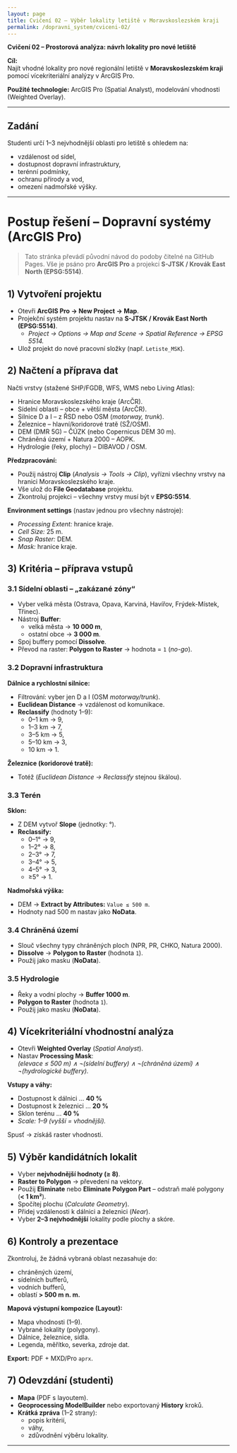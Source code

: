 ```yaml
---
layout: page
title: Cvičení 02 — Výběr lokality letiště v Moravskoslezském kraji
permalink: /dopravni_system/cviceni-02/
---
```


**Cvičení 02 – Prostorová analýza: návrh lokality pro nové letiště**

**Cíl:**  
Najít vhodné lokality pro nové regionální letiště v **Moravskoslezském kraji** pomocí vícekriteriální analýzy v ArcGIS Pro.

**Použité technologie:** ArcGIS Pro (Spatial Analyst), modelování vhodnosti (Weighted Overlay).

---

## Zadání
Studenti určí 1–3 nejvhodnější oblasti pro letiště s ohledem na:
- vzdálenost od sídel,
- dostupnost dopravní infrastruktury,
- terénní podmínky,
- ochranu přírody a vod,
- omezení nadmořské výšky.

---

# Postup řešení – Dopravní systémy (ArcGIS Pro)

> Tato stránka převádí původní návod do podoby čitelné na GitHub Pages.
> Vše je psáno pro **ArcGIS Pro** a projekci **S-JTSK / Krovák East North (EPSG:5514)**.

## 1) Vytvoření projektu

- Otevři **ArcGIS Pro → New Project → Map**.  
- Projekční systém projektu nastav na **S-JTSK / Krovák East North (EPSG:5514)**.  
  - *Project → Options → Map and Scene → Spatial Reference → EPSG 5514.*
- Ulož projekt do nové pracovní složky (např. `Letiste_MSK`).

## 2) Načtení a příprava dat

Načti vrstvy (stažené SHP/FGDB, WFS, WMS nebo Living Atlas):

- Hranice Moravskoslezského kraje (ArcČR).
- Sídelní oblasti – obce + větší města (ArcČR).
- Silnice D a I – z ŘSD nebo OSM (*motorway, trunk*).
- Železnice – hlavní/koridorové tratě (SŽ/OSM).
- DEM (DMR 5G) – ČÚZK (nebo Copernicus DEM 30 m).
- Chráněná území + Natura 2000 – AOPK.
- Hydrologie (řeky, plochy) – DIBAVOD / OSM.

**Předzpracování:**

- Použij nástroj **Clip** (*Analysis → Tools → Clip*), vyřízni všechny vrstvy na hranici Moravskoslezského kraje.
- Vše ulož do **File Geodatabase** projektu.
- Zkontroluj projekci – všechny vrstvy musí být v **EPSG:5514**.

**Environment settings** (nastav jednou pro všechny nástroje):

- *Processing Extent:* hranice kraje.  
- *Cell Size:* 25 m.  
- *Snap Raster:* DEM.  
- *Mask:* hranice kraje.

## 3) Kritéria – příprava vstupů

### 3.1 Sídelní oblasti – „zakázané zóny“
- Vyber velká města (Ostrava, Opava, Karviná, Havířov, Frýdek-Místek, Třinec).
- Nástroj **Buffer**:  
  - velká města → **10 000 m**,  
  - ostatní obce → **3 000 m**.
- Spoj buffery pomocí **Dissolve**.
- Převod na raster: **Polygon to Raster** → hodnota = `1` (*no-go*).

### 3.2 Dopravní infrastruktura
**Dálnice a rychlostní silnice:**  
- Filtrování: vyber jen D a I (OSM *motorway/trunk*).
- **Euclidean Distance** → vzdálenost od komunikace.
- **Reclassify** (hodnoty 1–9):  
  - 0–1 km → 9,  
  - 1–3 km → 7,  
  - 3–5 km → 5,  
  - 5–10 km → 3,  
  - 10 km → 1.

**Železnice (koridorové tratě):**  
- Totéž (*Euclidean Distance → Reclassify* stejnou škálou).

### 3.3 Terén
**Sklon:**  
- Z DEM vytvoř **Slope** (jednotky: °).  
- **Reclassify:**  
  - 0–1° → 9,  
  - 1–2° → 8,  
  - 2–3° → 7,  
  - 3–4° → 5,  
  - 4–5° → 3,  
  - ≥5° → 1.

**Nadmořská výška:**  
- DEM → **Extract by Attributes:** `Value ≤ 500 m`.  
- Hodnoty nad 500 m nastav jako **NoData**.

### 3.4 Chráněná území
- Slouč všechny typy chráněných ploch (NPR, PR, CHKO, Natura 2000).
- **Dissolve** → **Polygon to Raster** (hodnota `1`).  
- Použij jako masku (**NoData**).

### 3.5 Hydrologie
- Řeky a vodní plochy → **Buffer 1000 m**.  
- **Polygon to Raster** (hodnota `1`).  
- Použij jako masku (**NoData**).

## 4) Vícekriteriální vhodnostní analýza
- Otevři **Weighted Overlay** (*Spatial Analyst*).
- Nastav **Processing Mask**:  
  *(elevace ≤ 500 m) ∧ ¬(sídelní buffery) ∧ ¬(chráněná území) ∧ ¬(hydrologické buffery).*

**Vstupy a váhy:**  
- Dostupnost k dálnici … **40 %**  
- Dostupnost k železnici … **20 %**  
- Sklon terénu … **40 %**  
- *Scale: 1–9 (vyšší = vhodnější).*

Spusť → získáš raster vhodnosti.

## 5) Výběr kandidátních lokalit
- Vyber **nejvhodnější hodnoty (≥ 8)**.
- **Raster to Polygon** → převedení na vektory.
- Použij **Eliminate** nebo **Eliminate Polygon Part** – odstraň malé polygony (**< 1 km²**).
- Spočítej plochu (*Calculate Geometry*).
- Přidej vzdálenosti k dálnici a železnici (*Near*).
- Vyber **2–3 nejvhodnější** lokality podle plochy a skóre.

## 6) Kontroly a prezentace
Zkontroluj, že žádná vybraná oblast nezasahuje do:
- chráněných území,  
- sídelních bufferů,  
- vodních bufferů,  
- oblastí **> 500 m n. m.**

**Mapová výstupní kompozice (Layout):**
- Mapa vhodnosti (1–9).  
- Vybrané lokality (polygony).  
- Dálnice, železnice, sídla.  
- Legenda, měřítko, severka, zdroje dat.

**Export:** PDF + MXD/Pro `aprx`.

## 7) Odevzdání (studenti)
- **Mapa** (PDF s layoutem).  
- **Geoprocessing ModelBuilder** nebo exportovaný **History** kroků.  
- **Krátká zpráva** (1–2 strany):  
  - popis kritérií,  
  - váhy,  
  - zdůvodnění výběru lokality.

---
